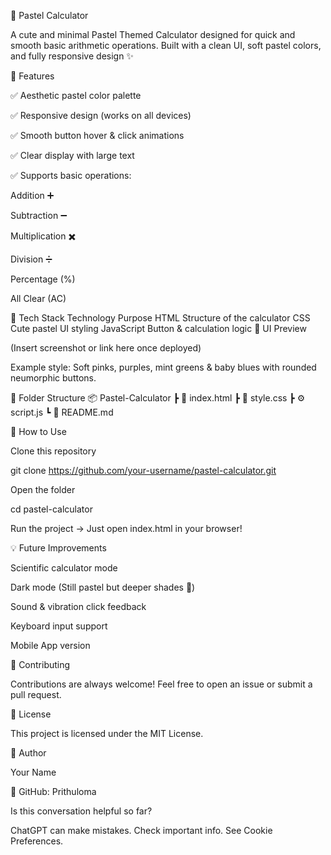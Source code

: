 🎀 Pastel Calculator

A cute and minimal Pastel Themed Calculator designed for quick and smooth basic arithmetic operations.
Built with a clean UI, soft pastel colors, and fully responsive design ✨

🌈 Features

✅ Aesthetic pastel color palette

✅ Responsive design (works on all devices)

✅ Smooth button hover & click animations

✅ Clear display with large text

✅ Supports basic operations:

Addition ➕

Subtraction ➖

Multiplication ✖️

Division ➗

Percentage (%)

All Clear (AC)

🧁 Tech Stack
Technology	Purpose
HTML	Structure of the calculator
CSS	Cute pastel UI styling
JavaScript	Button & calculation logic
📸 UI Preview

(Insert screenshot or link here once deployed)

Example style: Soft pinks, purples, mint greens & baby blues with rounded neumorphic buttons.

📂 Folder Structure
📦 Pastel-Calculator
 ┣ 📜 index.html
 ┣ 🎨 style.css
 ┣ ⚙️ script.js
 ┗ 📘 README.md

🚀 How to Use

Clone this repository

git clone https://github.com/your-username/pastel-calculator.git


Open the folder

cd pastel-calculator


Run the project
→ Just open index.html in your browser!

💡 Future Improvements

Scientific calculator mode

Dark mode (Still pastel but deeper shades 🌙)

Sound & vibration click feedback

Keyboard input support

Mobile App version

🤝 Contributing

Contributions are always welcome!
Feel free to open an issue or submit a pull request.

📜 License

This project is licensed under the MIT License.

💜 Author

Your Name

🐙 GitHub: Prithuloma


Is this conversation helpful so far?

ChatGPT can make mistakes. Check important info. See Cookie Preferences.
